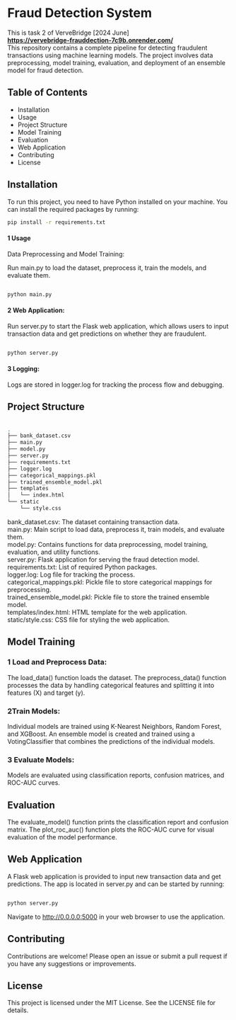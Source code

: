# Fraud Detection System
This is task 2 of VerveBridge [2024 June] <br>
**https://vervebridge-frauddection-7c9b.onrender.com/** <br>
This repository contains a complete pipeline for detecting fraudulent transactions using machine learning models. The project involves data preprocessing, model training, evaluation, and deployment of an ensemble model for fraud detection.

## Table of Contents

- Installation
- Usage
- Project Structure
- Model Training
- Evaluation
- Web Application
- Contributing
- License

## Installation

To run this project, you need to have Python installed on your machine. You can install the required packages by running:

```bash
pip install -r requirements.txt

```
#### 1 Usage
Data Preprocessing and Model Training:

Run main.py to load the dataset, preprocess it, train the models, and evaluate them.
```bash

python main.py
```
#### 2 Web Application:

Run server.py to start the Flask web application, which allows users to input transaction data and get predictions on whether they are fraudulent.
```bash

python server.py
```
#### 3 Logging:

Logs are stored in logger.log for tracking the process flow and debugging.

## Project Structure
```bash

.
├── bank_dataset.csv
├── main.py
├── model.py
├── server.py
├── requirements.txt
├── logger.log
├── categorical_mappings.pkl
├── trained_ensemble_model.pkl
├── templates
│   └── index.html
└── static
    └── style.css
```
bank_dataset.csv: The dataset containing transaction data.<br>
main.py: Main script to load data, preprocess it, train models, and evaluate them.<br>
model.py: Contains functions for data preprocessing, model training, evaluation, and utility functions.<br>
server.py: Flask application for serving the fraud detection model.<br>
requirements.txt: List of required Python packages.<br>
logger.log: Log file for tracking the process.<br>
categorical_mappings.pkl: Pickle file to store categorical mappings for preprocessing.<br>
trained_ensemble_model.pkl: Pickle file to store the trained ensemble model.<br>
templates/index.html: HTML template for the web application.<br>
static/style.css: CSS file for styling the web application.<br>
## Model Training
### 1 Load and Preprocess Data:

The load_data() function loads the dataset.
The preprocess_data() function processes the data by handling categorical features and splitting it into features (X) and target (y).
### 2Train Models:

Individual models are trained using K-Nearest Neighbors, Random Forest, and XGBoost.
An ensemble model is created and trained using a VotingClassifier that combines the predictions of the individual models.
### 3 Evaluate Models:

Models are evaluated using classification reports, confusion matrices, and ROC-AUC curves.
## Evaluation
The evaluate_model() function prints the classification report and confusion matrix. The plot_roc_auc() function plots the ROC-AUC curve for visual evaluation of the model performance.

## Web Application
A Flask web application is provided to input new transaction data and get predictions. The app is located in server.py and can be started by running:

```bash

python server.py
```
Navigate to http://0.0.0.0:5000 in your web browser to use the application.

## Contributing
Contributions are welcome! Please open an issue or submit a pull request if you have any suggestions or improvements.

## License
This project is licensed under the MIT License. See the LICENSE file for details.
